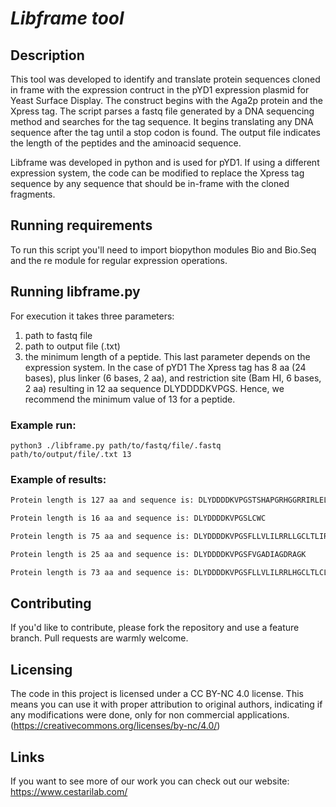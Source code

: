 # ***Libframe tool***

## Description

This tool was developed to identify and translate protein sequences cloned in frame with the expression contruct in the pYD1 expression plasmid for Yeast Surface Display. The construct begins with the Aga2p protein and the Xpress tag. The script parses a fastq file generated by a DNA sequencing method and searches for the tag sequence. It begins translating any DNA sequence after the tag until a stop codon is found. The output file indicates the length of the peptides and the aminoacid sequence.

Libframe was developed in python and is used for pYD1. If using a different expression system, the code can be modified to replace the Xpress tag sequence by any sequence that should be in-frame with the cloned fragments. 

## Running requirements

To run this script you'll need to import biopython modules Bio and Bio.Seq and the re module for regular expression operations.

## Running libframe.py

For execution it takes three parameters: 
1) path to fastq file
2) path to output file (.txt)
3) the minimum length of a peptide. 
This last parameter depends on the expression system. In the case of pYD1 The Xpress tag has 8 aa (24 bases), plus linker (6 bases, 2 aa), and restriction site (Bam HI, 6 bases, 2 aa) resulting in 12 aa sequence DLYDDDDKVPGS. Hence, we recommend the minimum value of 13 for a peptide.


### Example run:

`python3 ./libframe.py path/to/fastq/file/.fastq path/to/output/file/.txt 13`

### Example of results:

```bash
Protein length is 127 aa and sequence is: DLYDDDDKVPGSTSHAPGRHGGRRIRLELHLDNFKLLPQLCSSVSADGSPAVPLQPVLPGIRQMLHHSVSIKCADARVARFLWPCPYALHCALLSITSEFAAACGSTIWISVVEFCEISSTVAAARV

Protein length is 16 aa and sequence is: DLYDDDDKVPGSLCWC

Protein length is 75 aa and sequence is: DLYDDDDKVPGSFLLVLILRRLLGCLTLIRAERHNRPQQGFVRRTAGVFHPSVATKSTCVFHFCISMYGRICGLL

Protein length is 25 aa and sequence is: DLYDDDDKVPGSFVGADIAGDRAGK

Protein length is 73 aa and sequence is: DLYDDDDKVPGSFLLVLILRRLHGCLTLCLRVHTLDTKQPEYPLLGGISRAPAHKGAALGGSFSSGCLHAEEV 
```

## Contributing

If you'd like to contribute, please fork the repository and use a feature branch. Pull requests are warmly welcome.

## Licensing
The code in this project is licensed under a CC BY-NC 4.0 license. This means you can use it with proper attribution to original authors, indicating if any modifications were done, only for non commercial applications. (https://creativecommons.org/licenses/by-nc/4.0/)

## Links

If you want to see more of our work you can check out our website: https://www.cestarilab.com/
